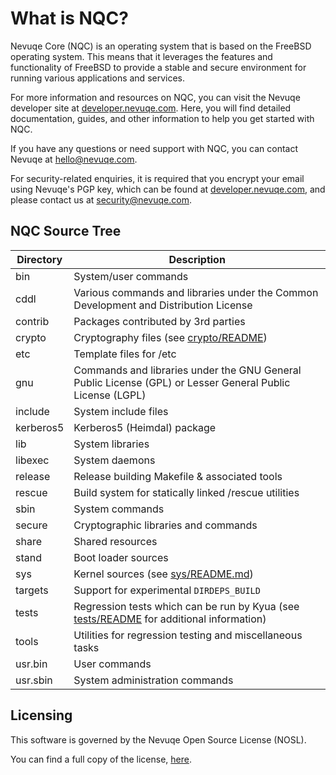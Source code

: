 What is NQC?
============

Nevuqe Core (NQC) is an operating system that is based on the FreeBSD operating system. This means that it
leverages the features and functionality of FreeBSD to provide a stable and secure environment for running
various applications and services.

For more information and resources on NQC, you can visit the Nevuqe developer site at [developer.nevuqe.com](https://developer.nevuqe.com).
Here, you will find detailed documentation, guides, and other information to help you get started with NQC.

If you have any questions or need support with NQC, you can contact Nevuqe at [hello@nevuqe.com](mailto:hello@nevuqe.com).

For security-related enquiries, it is required that you encrypt your email using Nevuqe's PGP key,
which can be found at [developer.nevuqe.com](https://developer.nevuqe.com/keys/signing-key.asc), and
please contact us at [security@nevuqe.com](mailto:security@nevuqe.com).

NQC Source Tree
---------------

| Directory | Description |
| --------- | ----------- |
| bin | System/user commands |
| cddl | Various commands and libraries under the Common Development and Distribution License |
| contrib | Packages contributed by 3rd parties |
| crypto | Cryptography files (see [crypto/README](crypto/README)) |
| etc | Template files for /etc |
| gnu | Commands and libraries under the GNU General Public License (GPL) or Lesser General Public License (LGPL) |
| include | System include files |
| kerberos5 | Kerberos5 (Heimdal) package |
| lib | System libraries |
| libexec | System daemons |
| release | Release building Makefile & associated tools |
| rescue | Build system for statically linked /rescue utilities |
| sbin | System commands |
| secure | Cryptographic libraries and commands |
| share | Shared resources |
| stand | Boot loader sources |
| sys | Kernel sources (see [sys/README.md](sys/README.md)) |
| targets | Support for experimental `DIRDEPS_BUILD` |
| tests | Regression tests which can be run by Kyua (see [tests/README](tests/README) for additional information) |
| tools | Utilities for regression testing and miscellaneous tasks |
| usr.bin | User commands |
| usr.sbin | System administration commands |

Licensing
---------

This software is governed by the Nevuqe Open Source License (NOSL).

You can find a full copy of the license, [here](./LICENSE).
